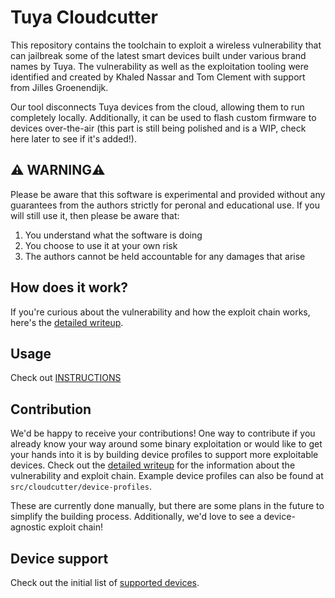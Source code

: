 # Tuya Cloudcutter

This repository contains the toolchain to exploit a wireless vulnerability that can jailbreak some of the latest smart devices built under various brand names by Tuya. The vulnerability as well as the exploitation tooling were identified and created by Khaled Nassar and Tom Clement with support from Jilles Groenendijk.

Our tool disconnects Tuya devices from the cloud, allowing them to run completely locally. Additionally, it can be used to flash custom firmware to devices over-the-air (this part is still being polished and is a WIP, check here later to see if it's added!).

## ⚠️ WARNING⚠️
Please be aware that this software is experimental and provided without any guarantees from the authors strictly for peronal and educational use. If you will still use it, then please be aware that:

1. You understand what the software is doing
2. You choose to use it at your own risk
3. The authors cannot be held accountable for any damages that arise

## How does it work?
If you're curious about the vulnerability and how the exploit chain works, here's the [detailed writeup](https://rb9.nl/posts/2022-03-29-light-jailbreaking-exploiting-tuya-iot-devices/).

## Usage
Check out [INSTRUCTIONS](./INSTRUCTIONS.md)

## Contribution
We'd be happy to receive your contributions! One way to contribute if you already know your way around some binary exploitation or would like to get your hands into it is by building device profiles to support more exploitable devices. Check out the [detailed writeup](https://rb9.nl/posts/2022-03-29-light-jailbreaking-exploiting-tuya-iot-devices/) for the information about the vulnerability and exploit chain. Example device profiles can also be found at `src/cloudcutter/device-profiles`.

These are currently done manually, but there are some plans in the future to simplify the building process. Additionally, we'd love to see a device-agnostic exploit chain!

## Device support
Check out the initial list of [supported devices](./SUPPORTED.md).